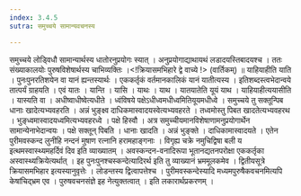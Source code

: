 ```yaml
---
index: 3.4.5
sutra: समुच्चये सामान्यवचनस्य

---
```

 समुच्चये लोड्विधौ सामान्यार्थस्य धातोरनुप्रयोगः स्यात् । अनुप्रयोगाद्याथायथं लडादयस्तिबादयश्च । ततः संख्याकालयोः पुरुषविशेषार्थस्य चाभिव्यक्तिः ।<!क्रियासमभिहारे द्वे वाच्ये !> (वार्तिकम्) ॥ याहियाहीति याति । पुनःपुनरतिशयेन वा यानं ह्यन्तस्यार्थः । एककर्तृकं वर्तमानकालिकं यानं यातीत्यस्य । इतिशब्दस्त्वभेदान्वये तात्पर्यं ग्राहयति । एवं यातः । यान्ति । यासि । याथः । याथ । यातयातेति यूयं याथ । याहियाहीत्ययासीति । यास्यति वा । अधीष्वाधीष्वेत्यधीते । ध्वंविषये पक्षेऽधीध्वमधीध्वमितियूयमधीध्वे । समुच्चये तु सक्तून्पिब धानाः खादेत्यभ्यवहरति । अन्नं भुङ्क्ष्व दाधिकमास्वादयस्वेत्यभ्यवहरते । तध्वमोस्तु पिबत खादतेत्यभ्यवहरथ । भुङ्ध्वमास्वादयध्वमित्यभ्यवहरध्वे । पक्षे हिस्वौ । अत्र समुच्चीयमानविशेषाणामनुप्रयोगार्थेन सामान्येनाभेदान्वयः । पक्षे सक्तून् पिबति । धानाः खादति । अन्नं भुङ्क्ते । दाधिकामास्वादयते । एतेन पुरीमवस्कन्द लुनीहि नन्दनं मुषाण रत्नानि हरामहाङ्गनाः । विगृह्य चक्रे नमुचिद्विषा बली य इत्थमस्वास्थ्यमहर्दिवं दिव इति व्याख्यातम् । अवस्कन्दन-वनादिरूपा भूतानद्यतनपरोक्षा एककर्तृका अस्वास्थ्यक्रियेत्यर्थात् । इह पुनःपुनश्चस्कन्देत्यादिरर्थ इति तु व्याख्यानं भ्रममूलकमेव । द्वितीयसूत्रे क्रियासमभिहार इत्यस्यानुवृत्तेः । लोडन्तस्य द्वित्वापत्तेश्च । पुरीमवस्कन्देस्यादि मध्यमपुरुषैकवचनमित्यपि केषांचिद्भ्रम एव । पुरुषवचनसंज्ञे इह नेत्युक्तत्वात् । इति लकारार्थप्रकरणम्‌ ।